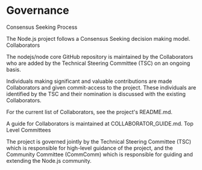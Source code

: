 # Governance

Consensus Seeking Process

The Node.js project follows a Consensus Seeking decision making model.
Collaborators

The nodejs/node core GitHub repository is maintained by the Collaborators who are added by the Technical Steering Committee (TSC) on an ongoing basis.

Individuals making significant and valuable contributions are made Collaborators and given commit-access to the project. These individuals are identified by the TSC and their nomination is discussed with the existing Collaborators.

For the current list of Collaborators, see the project's README.md.

A guide for Collaborators is maintained at COLLABORATOR_GUIDE.md.
Top Level Committees

The project is governed jointly by the Technical Steering Committee (TSC) which is responsible for high-level guidance of the project, and the Community Committee (CommComm) which is responsible for guiding and extending the Node.js community.